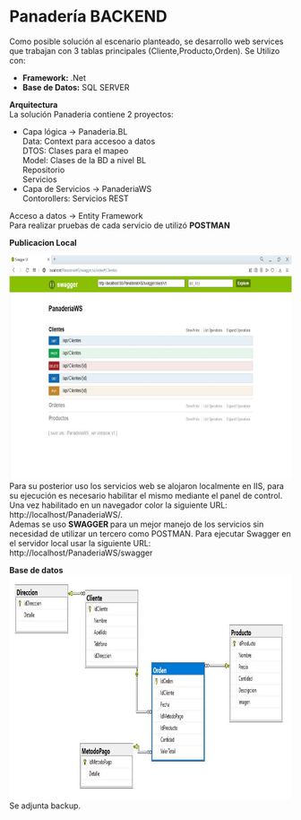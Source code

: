 # Panadería BACKEND
Como posible solución al escenario planteado, se desarrollo web services que trabajan con 3 tablas principales (Cliente,Producto,Orden). Se Utilizo con:<br/>
+ <b>Framework:</b> .Net<br/>
+ <b>Base de Datos:</b> SQL SERVER<br/>

<b>Arquitectura </b><br />
La solución Panaderia contiene 2 proyectos:<br />
+ Capa lógica -> Panaderia.BL <br/>
 Data: Context para accesoo a datos<br/>
 DTOS: Clases para el mapeo<br/>
 Model: Clases de la BD a nivel BL<br/>
 Repositorio<br/>
 Servicios<br/>
+ Capa de Servicios -> PanaderiaWS<br />
Contorollers: Servicios REST<br/>

Acceso a datos -> Entity Framework<br />
Para realizar pruebas de cada servicio de utilizó <b>POSTMAN</b>
<br />

<b>Publicacion Local</b>

<img src="./local.JPG"  height = "400" alt="WS Local" />
<br />
Para su posterior uso los servicios web se alojaron localmente en IIS, para su ejecución es necesario habilitar el mismo mediante el panel de control. Una vez habilitado en un navegador color la siguiente URL:
http://localhost/PanaderiaWS/.
</br>
Ademas se uso <b> SWAGGER </b> para un mejor manejo de los servicios sin necesidad de utilizar un tercero como POSTMAN. Para ejecutar Swagger en el servidor local usar la siguiente URL: http://localhost/PanaderiaWS/swagger
</br>

<b>Base de datos</b>
<img src="./bd.JPG"  height = "400" alt="BD" /></br>
Se adjunta backup.
